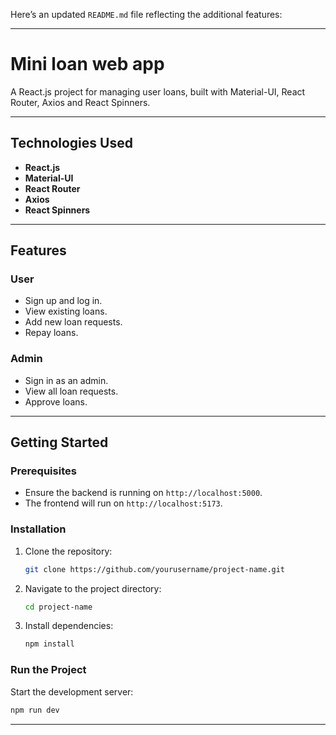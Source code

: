 Here’s an updated `README.md` file reflecting the additional features:

---

# **Mini loan web app**

A React.js project for managing user loans, built with Material-UI, React Router, Axios and React Spinners.

---

## **Technologies Used**
- **React.js**
- **Material-UI**
- **React Router**
- **Axios**
- **React Spinners**

---

## **Features**

### **User**
- Sign up and log in.
- View existing loans.
- Add new loan requests.
- Repay loans.

### **Admin**
- Sign in as an admin.
- View all loan requests.
- Approve loans.

---

## **Getting Started**

### **Prerequisites**
- Ensure the backend is running on `http://localhost:5000`.
- The frontend will run on `http://localhost:5173`.

### **Installation**
1. Clone the repository:
   ```bash
   git clone https://github.com/yourusername/project-name.git
   ```
2. Navigate to the project directory:
   ```bash
   cd project-name
   ```
3. Install dependencies:
   ```bash
   npm install
   ```

### **Run the Project**
Start the development server:
```bash
npm run dev
```

---
